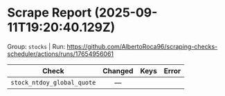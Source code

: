 # Scrape Report (2025-09-11T19:20:40.129Z)

Group: `stocks`  |  Run: https://github.com/AlbertoRoca96/scraping-checks-scheduler/actions/runs/17654956061

| Check | Changed | Keys | Error |
|---|:---:|:--|:--|
| `stock_ntdoy_global_quote` | — |  |  |
